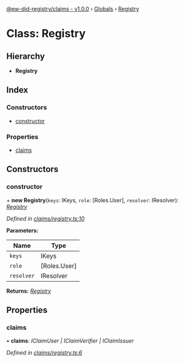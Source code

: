 [@ew-did-registry/claims - v1.0.0](../README.md) › [Globals](../globals.md) › [Registry](registry.md)

# Class: Registry

## Hierarchy

* **Registry**

## Index

### Constructors

* [constructor](registry.md#constructor)

### Properties

* [claims](registry.md#claims)

## Constructors

###  constructor

\+ **new Registry**(`keys`: IKeys, `role`: [Roles.User], `resolver`: IResolver): *[Registry](registry.md)*

*Defined in [claims/registry.ts:10](https://github.com/energywebfoundation/ew-did-registry/blob/5e08895/packages/claims/registry.ts#L10)*

**Parameters:**

Name | Type |
------ | ------ |
`keys` | IKeys |
`role` | [Roles.User] |
`resolver` | IResolver |

**Returns:** *[Registry](registry.md)*

## Properties

###  claims

• **claims**: *IClaimUser | IClaimVerifier | IClaimIssuer*

*Defined in [claims/registry.ts:6](https://github.com/energywebfoundation/ew-did-registry/blob/5e08895/packages/claims/registry.ts#L6)*
